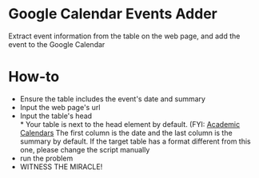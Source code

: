 # Google Calendar Events Adder
Extract event information from the table on the web page, and add the event to the Google Calendar

# How-to
- Ensure the table includes the event's date and summary
- Input the web page's url
- Input the table's head\
    \* Your table is next to the head element by default. (FYI: [Academic Calendars](https://www.macalester.edu/registrar/academiccalendars/) The first column is the date and the last column is the summary
     by default. If the target table has a format different from this one, please change the script manually
- run the problem
- WITNESS THE MIRACLE!

     